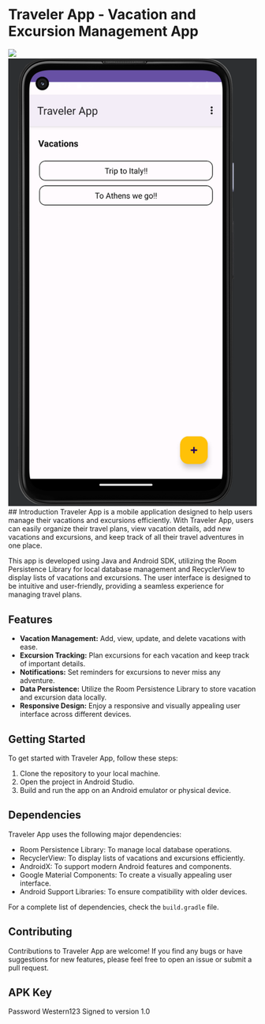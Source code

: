 # Traveler App - Vacation and Excursion Management App

<img src="Traveler App-photo.png">
<img src="TravelerApp-photo2.png">
## Introduction
Traveler App is a mobile application designed to help users manage their vacations and excursions efficiently. With Traveler App, users can easily organize their travel plans, view vacation details, add new vacations and excursions, and keep track of all their travel adventures in one place.

This app is developed using Java and Android SDK, utilizing the Room Persistence Library for local database management and RecyclerView to display lists of vacations and excursions. The user interface is designed to be intuitive and user-friendly, providing a seamless experience for managing travel plans.

## Features
- **Vacation Management:** Add, view, update, and delete vacations with ease.
- **Excursion Tracking:** Plan excursions for each vacation and keep track of important details.
- **Notifications:** Set reminders for excursions to never miss any adventure.
- **Data Persistence:** Utilize the Room Persistence Library to store vacation and excursion data locally.
- **Responsive Design:** Enjoy a responsive and visually appealing user interface across different devices.

## Getting Started
To get started with Traveler App, follow these steps:

1. Clone the repository to your local machine.
2. Open the project in Android Studio.
3. Build and run the app on an Android emulator or physical device.

## Dependencies
Traveler App uses the following major dependencies:

- Room Persistence Library: To manage local database operations.
- RecyclerView: To display lists of vacations and excursions efficiently.
- AndroidX: To support modern Android features and components.
- Google Material Components: To create a visually appealing user interface.
- Android Support Libraries: To ensure compatibility with older devices.

For a complete list of dependencies, check the `build.gradle` file.

## Contributing
Contributions to Traveler App are welcome! If you find any bugs or have suggestions for new features, please feel free to open an issue or submit a pull request.

## APK Key
Password Western123
Signed to version 1.0